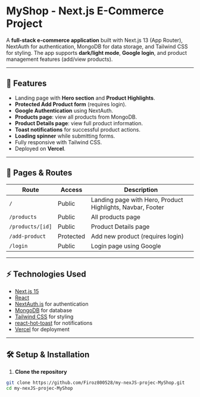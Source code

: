 # MyShop - Next.js E-Commerce Project

A **full-stack e-commerce application** built with Next.js 13 (App Router), NextAuth for authentication, MongoDB for data storage, and Tailwind CSS for styling. The app supports **dark/light mode**, **Google login**, and product management features (add/view products).  

---

## 🚀 Features

- Landing page with **Hero section** and **Product Highlights**.
- **Protected Add Product form** (requires login).
- **Google Authentication** using NextAuth.
- **Products page**: view all products from MongoDB.
- **Product Details page**: view full product information.
- **Toast notifications** for successful product actions.
- **Loading spinner** while submitting forms.
- Fully responsive with Tailwind CSS.
- Deployed on **Vercel**.

---

## 🔗 Pages & Routes

| Route | Access | Description |
|-------|--------|-------------|
| `/` | Public | Landing page with Hero, Product Highlights, Navbar, Footer |
| `/products` | Public | All products page |
| `/products/[id]` | Public | Product Details page |
| `/add-product` | Protected | Add new product (requires login) |
| `/login` | Public | Login page using Google |

---

## ⚡ Technologies Used

- [Next.js 15](https://nextjs.org/)
- [React](https://reactjs.org/)
- [NextAuth.js](https://next-auth.js.org/) for authentication
- [MongoDB](https://www.mongodb.com/) for database
- [Tailwind CSS](https://tailwindcss.com/) for styling
- [react-hot-toast](https://react-hot-toast.com/) for notifications
- [Vercel](https://vercel.com/) for deployment

---

## 🛠 Setup & Installation

1. **Clone the repository**

```bash
git clone https://github.com/Firoz800528/my-nexJS-projec-MyShop.git
cd my-nexJS-projec-MyShop
